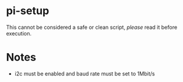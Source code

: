 # pi-setup
This cannot be considered a safe or clean script, *please* read it before execution.

# Notes
* i2c must be enabled and baud rate must be set to 1Mbit/s

